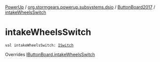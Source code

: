 [PowerUp](../../index.md) / [org.stormgears.powerup.subsystems.dsio](../index.md) / [ButtonBoard2017](index.md) / [intakeWheelsSwitch](./intake-wheels-switch.md)

# intakeWheelsSwitch

`val intakeWheelsSwitch: `[`ISwitch`](../../org.stormgears.utils.dsio/-i-switch/index.md)

Overrides [IButtonBoard.intakeWheelsSwitch](../-i-button-board/intake-wheels-switch.md)

